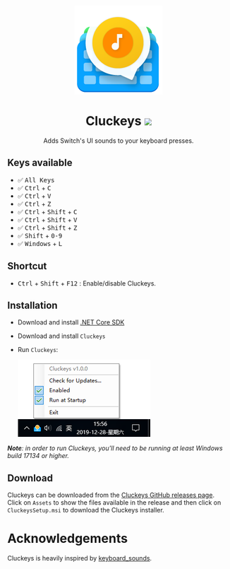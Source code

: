 <p align="center"><img src="./logo.png" alt="Cluckeys"></p>
<h1 align="center">Cluckeys <a href="https://github.com/YiiGuxing/Cluckeys/releases/latest"><img src="https://img.shields.io/github/release/YiiGuxing/Cluckeys.svg?style=flat-square&colorB=08a3ff"></a></h1>
<p align="center">Adds Switch's UI sounds to your keyboard presses.</p>

## Keys available

- :white_check_mark: <kbd>All Keys</kbd>
- :white_check_mark: <kbd>Ctrl</kbd> + <kbd>C</kbd>
- :white_check_mark: <kbd>Ctrl</kbd> + <kbd>V</kbd>
- :white_check_mark: <kbd>Ctrl</kbd> + <kbd>Z</kbd>
- :white_check_mark: <kbd>Ctrl</kbd> + <kbd>Shift</kbd> + <kbd>C</kbd>
- :white_check_mark: <kbd>Ctrl</kbd> + <kbd>Shift</kbd> + <kbd>V</kbd>
- :white_check_mark: <kbd>Ctrl</kbd> + <kbd>Shift</kbd> + <kbd>Z</kbd>
- :white_check_mark: <kbd>Shift</kbd> + <kbd>0-9</kbd>
- :white_check_mark: <kbd>Windows</kbd> + <kbd>L</kbd>

## Shortcut

- <kbd>Ctrl</kbd> + <kbd>Shift</kbd> + <kbd>F12</kbd> : Enable/disable Cluckeys.

## Installation

- Download and install [.NET Core SDK](https://dotnet.microsoft.com/download)
- Download and install `Cluckeys`
- Run `Cluckeys`:

  ![screenshots](./screenshot.png)

***Note**: in order to run Cluckeys, you'll need to be running at least Windows build 17134 or higher.*

## Download

Cluckeys can be downloaded from the [Cluckeys GitHub releases page](https://github.com/YiiGuxing/Cluckeys/releases/latest).
Click on `Assets` to show the files available in the release and then click on `CluckeysSetup.msi` to download the Cluckeys installer.

# Acknowledgements

Cluckeys is heavily inspired by [keyboard_sounds](https://github.com/LiaoBill/keyboard_sounds).
